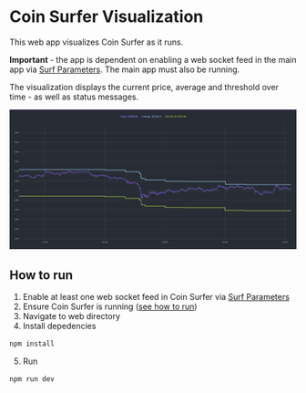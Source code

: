 # Coin Surfer Visualization
This web app visualizes Coin Surfer as it runs.

**Important** - the app is dependent on enabling a web socket feed in the main app via [Surf Parameters](https://github.com/husarms/coin-surfer/blob/master/interfaces/surf-parameters.ts#L8). The main app must also be running.

The visualization displays the current price, average and threshold over time - as well as status messages.

![visualization](../docs/images/visualization.png)

## How to run
1. Enable at least one web socket feed in Coin Surfer via [Surf Parameters](https://github.com/husarms/coin-surfer/blob/master/interfaces/surf-parameters.ts#L8)
2. Ensure Coin Surfer is running ([see how to run](https://github.com/husarms/coin-surfer#how-to-run))
3. Navigate to web directory
4. Install depedencies
```bash
npm install
```
5. Run 
```bash
npm run dev
```

